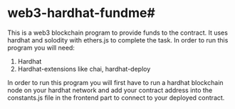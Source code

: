 # web3-hardhat-fundme# 

This is a web3 blockchain program to provide funds to the contract. It uses hardhat and solodity with ethers.js to complete the task.
In order to run this program you will need:
1. Hardhat
2. Hardhat-extensions like chai, hardhat-deploy 

In order to run this program you will first have to run a hardhat blockchain node on your hardhat network and add your contract address into the constants.js file in the frontend part to connect to your deployed contract.
